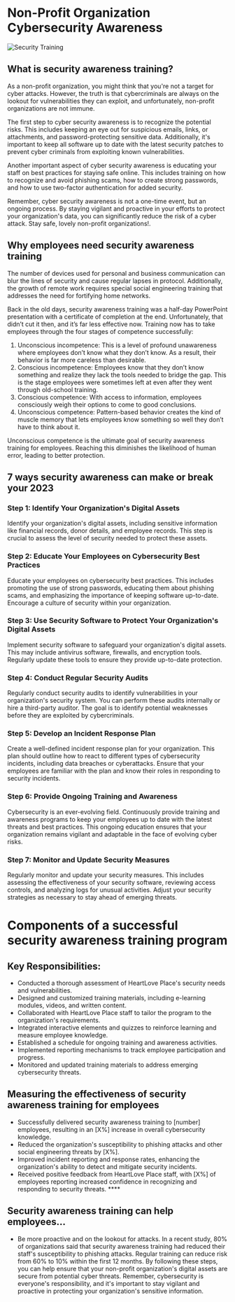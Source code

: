 # Non-Profit Organization Cybersecurity Awareness

![Security Training](https://blog.usecure.io/hs-fs/hubfs/7%20Key%20Steps%20to%20implement%20security%20awareness%20training_3.png?width=2280&name=7%20Key%20Steps%20to%20implement%20security%20awareness%20training_3.png)

## What is security awareness training?

<p>As a non-profit organization, you might think that you're not a target for cyber attacks. However, the truth is that cybercriminals are always on the lookout for vulnerabilities they can exploit, and unfortunately, non-profit organizations are not immune.

The first step to cyber security awareness is to recognize the potential risks. This includes keeping an eye out for suspicious emails, links, or attachments, and password-protecting sensitive data. Additionally, it's important to keep all software up to date with the latest security patches to prevent cyber criminals from exploiting known vulnerabilities.

Another important aspect of cyber security awareness is educating your staff on best practices for staying safe online. This includes training on how to recognize and avoid phishing scams, how to create strong passwords, and how to use two-factor authentication for added security.

Remember, cyber security awareness is not a one-time event, but an ongoing process. By staying vigilant and proactive in your efforts to protect your organization's data, you can significantly reduce the risk of a cyber attack. Stay safe, lovely non-profit organizations!.</p>

## Why employees need security awareness training
<p>The number of devices used for personal and business communication can blur the lines of security and cause regular lapses in protocol. Additionally, the growth of remote work requires special social engineering training that addresses the need for fortifying home networks.

Back in the old days, security awareness training was a half-day PowerPoint presentation with a certificate of completion at the end. Unfortunately, that didn’t cut it then, and it’s far less effective now. Training now has to take employees through the four stages of competence successfully:

1. Unconscious incompetence: This is a level of profound unawareness where employees don’t know what they don’t know. As a result, their behavior is far more careless than desirable.<br>
2. Conscious incompetence: Employees know that they don’t know something and realize they lack the tools needed to bridge the gap. This is the stage employees were sometimes left at even after they went through old-school training.<br>
3. Conscious competence: With access to information, employees consciously weigh their options to come to good conclusions.<br>
4. Unconscious competence: Pattern-based behavior creates the kind of muscle memory that lets employees know something so well they don’t have to think about it.<br>

Unconscious competence is the ultimate goal of security awareness training for employees. Reaching this diminishes the likelihood of human error, leading to better protection.</p>

## 7 ways security awareness can make or break your 2023

### Step 1: Identify Your Organization's Digital Assets
Identify your organization's digital assets, including sensitive information like financial records, donor details, and employee records. This step is crucial to assess the level of security needed to protect these assets.

### Step 2: Educate Your Employees on Cybersecurity Best Practices
Educate your employees on cybersecurity best practices. This includes promoting the use of strong passwords, educating them about phishing scams, and emphasizing the importance of keeping software up-to-date. Encourage a culture of security within your organization.

### Step 3: Use Security Software to Protect Your Organization's Digital Assets
Implement security software to safeguard your organization's digital assets. This may include antivirus software, firewalls, and encryption tools. Regularly update these tools to ensure they provide up-to-date protection.

### Step 4: Conduct Regular Security Audits
Regularly conduct security audits to identify vulnerabilities in your organization's security system. You can perform these audits internally or hire a third-party auditor. The goal is to identify potential weaknesses before they are exploited by cybercriminals.

### Step 5: Develop an Incident Response Plan
Create a well-defined incident response plan for your organization. This plan should outline how to react to different types of cybersecurity incidents, including data breaches or cyberattacks. Ensure that your employees are familiar with the plan and know their roles in responding to security incidents.

### Step 6: Provide Ongoing Training and Awareness
Cybersecurity is an ever-evolving field. Continuously provide training and awareness programs to keep your employees up to date with the latest threats and best practices. This ongoing education ensures that your organization remains vigilant and adaptable in the face of evolving cyber risks.

### Step 7: Monitor and Update Security Measures
Regularly monitor and update your security measures. This includes assessing the effectiveness of your security software, reviewing access controls, and analyzing logs for unusual activities. Adjust your security strategies as necessary to stay ahead of emerging threats.

# Components of a successful security awareness training program
## Key Responsibilities:
- Conducted a thorough assessment of HeartLove Place's security needs and vulnerabilities. <br>
- Designed and customized training materials, including e-learning modules, videos, and written content. <br>
- Collaborated with HeartLove Place staff to tailor the program to the organization's requirements. <br>
- Integrated interactive elements and quizzes to reinforce learning and measure employee knowledge. <br>
- Established a schedule for ongoing training and awareness activities. <br>
- Implemented reporting mechanisms to track employee participation and progress. <br>
- Monitored and updated training materials to address emerging cybersecurity threats. <br>

## Measuring the effectiveness of security awareness training for employees
- Successfully delivered security awareness training to [number] employees, resulting in an [X%] increase in overall cybersecurity knowledge. <br>
- Reduced the organization's susceptibility to phishing attacks and other social engineering threats by [X%]. <br>
- Improved incident reporting and response rates, enhancing the organization's ability to detect and mitigate security incidents. <br>
- Received positive feedback from HeartLove Place staff, with [X%] of employees reporting increased confidence in recognizing and responding to security threats. ****

## Security awareness training can help employees...
-  Be more proactive and on the lookout for attacks. In a recent study, 80% of organizations said that security awareness training had reduced their staff's susceptibility to phishing attacks. Regular training can reduce risk from 60% to 10% within the first 12 months. By following these steps, you can help ensure that your non-profit organization's digital assets are secure from potential cyber threats. Remember, cybersecurity is everyone's responsibility, and it's important to stay vigilant and proactive in protecting your organization's sensitive information.
